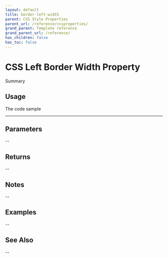 ```yaml
---
layout: default
title: border-left-width
parent: CSS Style Properties
parent_url: /reference/cssproperties/
grand_parent: Template reference
grand_parent_url: /reference/
has_children: false
has_toc: false
---
```


# CSS Left Border Width Property

Summary

## Usage

 The code sample

---

## Parameters

--

## Returns 

--

## Notes


-- 

## Examples


--


## See Also


--

